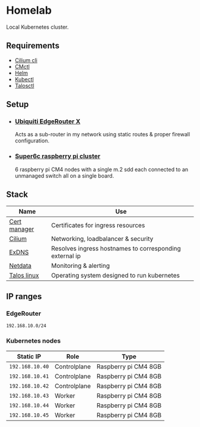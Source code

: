 # Homelab

Local Kubernetes cluster.

## Requirements

- [Cilium cli]()
- [CMctl](https://cert-manager.io/docs/reference/cmctl/#installation)
- [Helm]()
- [Kubectl]()
- [Talosctl]()
<!-- - []() -->

## Setup

- ### [Ubiquiti EdgeRouter X]()

  Acts as a sub-router in my network using static routes & proper firewall configuration.

- ### [Super6c raspberry pi cluster]()

  6 raspberry pi CM4 nodes with a single m.2 sdd each connected to an unmanaged switch all on a single board.

## Stack

| Name             | Use                                                     |
| ---------------- | ------------------------------------------------------- |
| [Cert manager]() | Certificates for ingress resources                      |
| [Cilium]()       | Networking, loadbalancer & security                     |
| [ExDNS]()        | Resolves ingress hostnames to corresponding external ip |
| [Netdata]()      | Monitoring & alerting                                   |
| [Talos linux]()  | Operating system designed to run kubernetes             |

<!-- | []()             |                                                         | -->

## IP ranges

### EdgeRouter

`192.168.10.0/24`

### Kubernetes nodes

| Static IP       | Role         | Type                 |
| --------------- | ------------ | -------------------- |
| `192.168.10.40` | Controlplane | Raspberry pi CM4 8GB |
| `192.168.10.41` | Controlplane | Raspberry pi CM4 8GB |
| `192.168.10.42` | Controlplane | Raspberry pi CM4 8GB |
| `192.168.10.43` | Worker       | Raspberry pi CM4 8GB |
| `192.168.10.44` | Worker       | Raspberry pi CM4 8GB |
| `192.168.10.45` | Worker       | Raspberry pi CM4 8GB |
